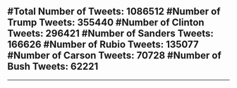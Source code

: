 #Total Number of Tweets: 1086512 
#Number of Trump Tweets: 355440
#Number of Clinton Tweets: 296421
#Number of Sanders Tweets: 166626
#Number of Rubio Tweets: 135077
#Number of Carson Tweets: 70728
#Number of Bush Tweets: 62221
---
---
